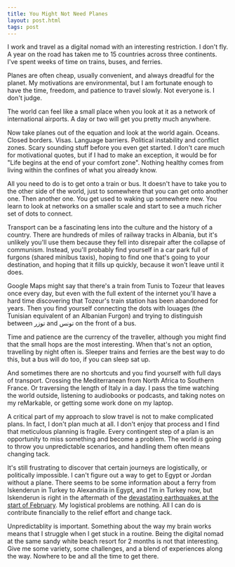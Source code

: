 ```yaml
---
title: You Might Not Need Planes
layout: post.html
tags: post
---
```


I work and travel as a digital nomad with an interesting restriction. I don't fly. A year on the road has taken me to 15 countries across three continents. I've spent weeks of time on trains, buses, and ferries.

Planes are often cheap, usually convenient, and always dreadful for the planet. My motivations are environmental, but I am fortunate enough to have the time, freedom, and patience to travel slowly. Not everyone is. I don't judge.

The world can feel like a small place when you look at it as a network of international airports. A day or two will get you pretty much anywhere.

Now take planes out of the equation and look at the world again. Oceans. Closed borders. Visas. Language barriers. Political instability and conflict zones. Scary sounding stuff before you even get started. I don't care much for motivational quotes, but if I had to make an exception, it would be for "Life begins at the end of your comfort zone". Nothing healthy comes from living within the confines of what you already know.

All you need to do is to get onto a train or bus. It doesn't have to take you to the other side of the world, just to somewhere that you can get onto another one. Then another one. You get used to waking up somewhere new. You learn to look at networks on a smaller scale and start to see a much richer set of dots to connect.

Transport can be a fascinating lens into the culture and the history of a country. There are hundreds of miles of railway tracks in Albania, but it's unlikely you'll use them because they fell into disrepair after the collapse of communism. Instead, you'll probably find yourself in a car park full of furgons (shared minibus taxis), hoping to find one that's going to your destination, and hoping that it fills up quickly, because it won't leave until it does.

Google Maps might say that there's a train from Tunis to Tozeur that leaves once every day, but even with the full extent of the internet you'll have a hard time discovering that Tozeur's train station has been abandoned for years. Then you find yourself connecting the dots with louages (the Tunisian equivalent of an Albanian Furgon) and trying to distinguish between توزر and تونس on the front of a bus.

Time and patience are the currency of the traveller, although you might find that the small hops are the most interesting. When that's not an option, travelling by night often is. Sleeper trains and ferries are the best way to do this, but a bus will do too, if you can sleep sat up.

And sometimes there are no shortcuts and you find yourself with full days of transport. Crossing the Mediterranean from North Africa to Southern France. Or traversing the length of Italy in a day. I pass the time watching the world outside, listening to audiobooks or podcasts, and taking notes on my reMarkable, or getting some work done on my laptop.

A critical part of my approach to slow travel is not to make complicated plans. In fact, I don't plan much at all. I don't enjoy that process and I find that meticulous planning is fragile. Every contingent step of a plan is an opportunity to miss something and become a problem. The world _is_ going to throw you unpredictable scenarios, and handling them often means changing tack.

It's still frustrating to discover that certain journeys are logistically, or politically impossible. I can't figure out a way to get to Egypt or Jordan without a plane. There seems to be some information about a ferry from Iskenderun in Turkey to Alexandria in Egypt, and I'm in Turkey now, but Iskenderun is right in the aftermath of the [devastating earthquakes at the start of February](https://en.wikipedia.org/wiki/2023_Turkey%E2%80%93Syria_earthquake). My logistical problems are nothing. All I can do is contribute financially to the relief effort and change tack.

Unpredictablity is important. Something about the way my brain works means that I struggle when I get stuck in a routine. Being the digital nomad at the same sandy white beach resort for 2 months is not that interesting. Give me some variety, some challenges, and a blend of experiences along the way. Nowhere to be and all the time to get there.
